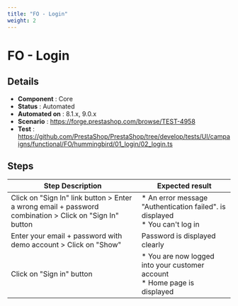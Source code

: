 ```yaml
---
title: "FO - Login"
weight: 2
---
```


# FO - Login
## Details
* **Component** : Core
* **Status** : Automated
* **Automated on** : 8.1.x, 9.0.x
* **Scenario** : https://forge.prestashop.com/browse/TEST-4958
* **Test** : https://github.com/PrestaShop/PrestaShop/tree/develop/tests/UI/campaigns/functional/FO/hummingbird/01_login/02_login.ts

## Steps
| Step Description | Expected result |
| ----- | ----- |
| Click on "Sign In" link button > Enter a wrong email + password combination > Click on "Sign In" button | * An error message "Authentication failed". is displayed<br> * You can't log in |
| Enter your email + password with demo account > Click on "Show" | Password is displayed clearly |
| Click on "Sign in" button | * You are now logged into your customer account<br> * Home page is displayed |
